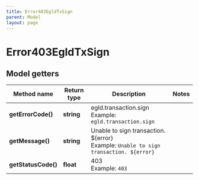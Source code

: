 ```yaml
---
title: Error403EgldTxSign
parent: Model
layout: page
---
```


# Error403EgldTxSign

## Model getters

Method name | Return type | Description | Notes
------------ | ------------- | ------------- | -------------
**getErrorCode()** | **string** | egld.transaction.sign <br>Example: `egld.transaction.sign` |
**getMessage()** | **string** | Unable to sign transaction. ${error} <br>Example: `Unable to sign transaction. ${error}` |
**getStatusCode()** | **float** | 403 <br>Example: `403` |

